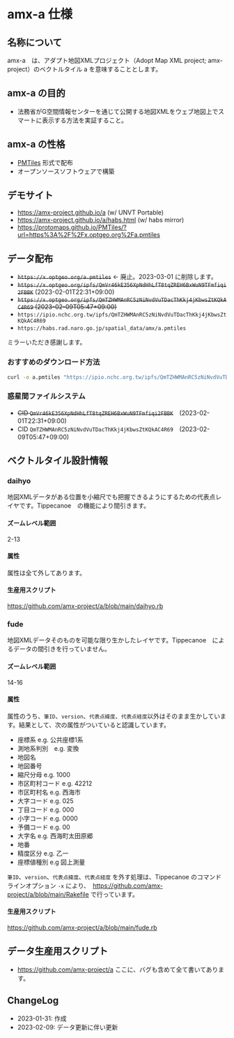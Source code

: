 # amx-a 仕様

## 名称について
amx-a　は、アダプト地図XMLプロジェクト（Adopt Map XML project; amx-project）のベクトルタイル a を意味することとします。

## amx-a の目的
- 法務省がG空間情報センターを通じて公開する地図XMLをウェブ地図上でスマートに表示する方法を実証すること。

## amx-a の性格
- [PMTiles](https://github.com/protomaps/PMTiles) 形式で配布
- オープンソースソフトウェアで構築

## デモサイト
- https://amx-project.github.io/a (w/ UNVT Portable)
- https://amx-project.github.io/a/habs.html (w/ habs mirror)
- https://protomaps.github.io/PMTiles/?url=https%3A%2F%2Fx.optgeo.org%2Fa.pmtiles

## データ配布
- <strike>`https://x.optgeo.org/a.pmtiles`</strike> ← 廃止。2023-03-01 に削除します。
- <strike>`https://x.optgeo.org/ipfs/QmVr46kE356XpNdHhLfT8tqZREH6BxWuN9TFmfiqi2FBBK`</strike> (2023-02-01T22:31+09:00)
- <strike>`https://x.optgeo.org/ipfs/QmTZHWMAnRC5zNiNvdVuTDacThKkj4jKbwsZtKQkAC4R69` (2023-02-09T05:47+09:00)</strike>
- `https://ipio.nchc.org.tw/ipfs/QmTZHWMAnRC5zNiNvdVuTDacThKkj4jKbwsZtKQkAC4R69`
- `https://habs.rad.naro.go.jp/spatial_data/amx/a.pmtiles`

ミラーいただき感謝します。

### おすすめのダウンロード方法
```zsh
curl -o a.pmtiles "https://ipio.nchc.org.tw/ipfs/QmTZHWMAnRC5zNiNvdVuTDacThKkj4jKbwsZtKQkAC4R69"
```

### 惑星間ファイルシステム
- <strike>CID `QmVr46kE356XpNdHhLfT8tqZREH6BxWuN9TFmfiqi2FBBK`</strike>　(2023-02-01T22:31+09:00)
- CID `QmTZHWMAnRC5zNiNvdVuTDacThKkj4jKbwsZtKQkAC4R69`　(2023-02-09T05:47+09:00)

## ベクトルタイル設計情報
### daihyo
地図XMLデータがある位置を小縮尺でも把握できるようにするための代表点レイヤです。Tippecanoe　の機能により間引きます。
#### ズームレベル範囲
2-13

#### 属性
属性は全て外してあります。

#### 生産用スクリプト
https://github.com/amx-project/a/blob/main/daihyo.rb

### fude
地図XMLデータそのものを可能な限り生かしたレイヤです。Tippecanoe　によるデータの間引きを行っていません。
#### ズームレベル範囲
14-16

#### 属性
属性のうち、`筆ID`、`version`、`代表点緯度`、`代表点経度`以外はそのまま生かしています。結果として、次の属性がついていると認識しています。

- 座標系 e.g. 公共座標1系
- 測地系判別　e.g. 変換
- 地図名
- 地図番号
- 縮尺分母 e.g. 1000
- 市区町村コード e.g. 42212
- 市区町村名 e.g. 西海市
- 大字コード e.g. 025
- 丁目コード e.g. 000
- 小字コード e.g. 0000
- 予備コード e.g. 00
- 大字名 e.g. 西海町太田原郷
- 地番
- 精度区分 e.g. 乙一
- 座標値種別 e.g 図上測量

`筆ID`、`version`、`代表点緯度`、`代表点経度` を外す処理は、Tippecanoe のコマンドラインオプション `-x` により、　https://github.com/amx-project/a/blob/main/Rakefile で行っています。

#### 生産用スクリプト
https://github.com/amx-project/a/blob/main/fude.rb

## データ生産用スクリプト
- https://github.com/amx-project/a
ここに、バグも含めて全て書いてあります。

## ChangeLog
- 2023-01-31: 作成
- 2023-02-09: データ更新に伴い更新
